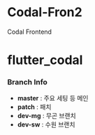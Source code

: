 # Codal-Fron2
Codal Frontend


# flutter_codal

### Branch Info
- **master** : 주요 세팅 등 메인
- **patch** : 패치
- **dev-mg** : 무곤 브랜치
- **dev-sw** : 수원 브랜치
